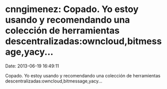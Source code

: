 cnngimenez: Copado. Yo estoy usando y recomendando una colección de herramientas descentralizadas:owncloud,bitmessage,yacy\...
==============================================================================================================================

Date: 2013-06-19 16:49:11

Copado. Yo estoy usando y recomendando una colección de herramientas
descentralizadas:owncloud,bitmessage,yacy\...
